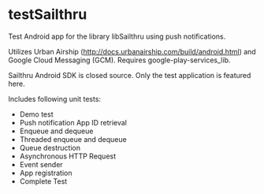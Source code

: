 testSailthru
============

Test Android app for the library libSailthru using push notifications.

Utilizes Urban Airship (http://docs.urbanairship.com/build/android.html) and Google Cloud Messaging (GCM).
Requires google-play-services_lib.

Sailthru Android SDK is closed source. Only the test application is featured here.

Includes following unit tests:
+ Demo test
+ Push notification App ID retrieval
+ Enqueue and dequeue
+ Threaded enqueue and dequeue
+ Queue destruction
+ Asynchronous HTTP Request
+ Event sender
+ App registration
+ Complete Test
